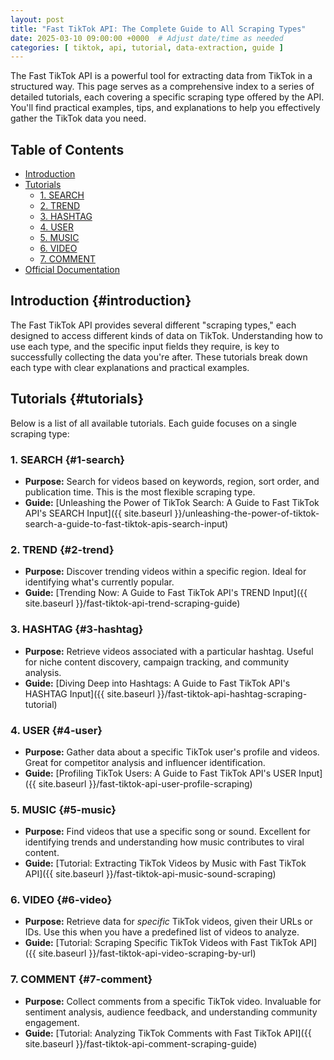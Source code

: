 ```yaml
---
layout: post 
title: "Fast TikTok API: The Complete Guide to All Scraping Types"
date: 2025-03-10 09:00:00 +0000  # Adjust date/time as needed
categories: [ tiktok, api, tutorial, data-extraction, guide ]
---
```


The Fast TikTok API is a powerful tool for extracting data from TikTok in a structured way. This page serves as a
comprehensive index to a series of detailed tutorials, each covering a specific scraping type offered by the API. You'll
find practical examples, tips, and explanations to help you effectively gather the TikTok data you need.

## Table of Contents

* [Introduction](#introduction)
* [Tutorials](#tutorials)
    * [1. SEARCH](#1-search)
    * [2. TREND](#2-trend)
    * [3. HASHTAG](#3-hashtag)
    * [4. USER](#4-user)
    * [5. MUSIC](#5-music)
    * [6. VIDEO](#6-video)
    * [7. COMMENT](#7-comment)
* [Official Documentation](#official-documentation)

## Introduction {#introduction}

The Fast TikTok API provides several different "scraping types," each designed to access different kinds of data on
TikTok. Understanding how to use each type, and the specific input fields they require, is key to successfully
collecting the data you're after. These tutorials break down each type with clear explanations and practical examples.

## Tutorials {#tutorials}

Below is a list of all available tutorials. Each guide focuses on a single scraping type:

### 1. SEARCH {#1-search}

* **Purpose:** Search for videos based on keywords, region, sort order, and publication time. This is the most flexible
  scraping type.
* **Guide:** [Unleashing the Power of TikTok Search: A Guide to Fast TikTok API's SEARCH Input]({{ site.baseurl
  }}/unleashing-the-power-of-tiktok-search-a-guide-to-fast-tiktok-apis-search-input)

### 2. TREND {#2-trend}

* **Purpose:** Discover trending videos within a specific region. Ideal for identifying what's currently popular.
* **Guide:** [Trending Now: A Guide to Fast TikTok API's TREND Input]({{ site.baseurl
  }}/fast-tiktok-api-trend-scraping-guide)

### 3. HASHTAG {#3-hashtag}

* **Purpose:** Retrieve videos associated with a particular hashtag. Useful for niche content discovery, campaign
  tracking, and community analysis.
* **Guide:** [Diving Deep into Hashtags: A Guide to Fast TikTok API's HASHTAG Input]({{ site.baseurl
  }}/fast-tiktok-api-hashtag-scraping-tutorial)

### 4. USER {#4-user}

* **Purpose:** Gather data about a specific TikTok user's profile and videos. Great for competitor analysis and
  influencer identification.
* **Guide:** [Profiling TikTok Users: A Guide to Fast TikTok API's USER Input]({{ site.baseurl
  }}/fast-tiktok-api-user-profile-scraping)

### 5. MUSIC {#5-music}

* **Purpose:** Find videos that use a specific song or sound. Excellent for identifying trends and understanding how
  music contributes to viral content.
* **Guide:** [Tutorial: Extracting TikTok Videos by Music with Fast TikTok API]({{ site.baseurl
  }}/fast-tiktok-api-music-sound-scraping)

### 6. VIDEO {#6-video}

* **Purpose:** Retrieve data for *specific* TikTok videos, given their URLs or IDs. Use this when you have a predefined
  list of videos to analyze.
* **Guide:** [Tutorial: Scraping Specific TikTok Videos with Fast TikTok API]({{ site.baseurl
  }}/fast-tiktok-api-video-scraping-by-url)

### 7. COMMENT {#7-comment}

* **Purpose:** Collect comments from a specific TikTok video. Invaluable for sentiment analysis, audience feedback, and
  understanding community engagement.
* **Guide:** [Tutorial: Analyzing TikTok Comments with Fast TikTok API]({{ site.baseurl
  }}/fast-tiktok-api-comment-scraping-guide)
